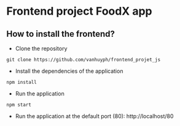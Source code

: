 # Frontend project FoodX app
## How to install the frontend?
- Clone the repository
```
git clone https://github.com/vanhuyph/frontend_projet_js
```
- Install the dependencies of the application
```
npm install
```
- Run the application
```
npm start
```
- Run the application at the default port (80): http://localhost/80